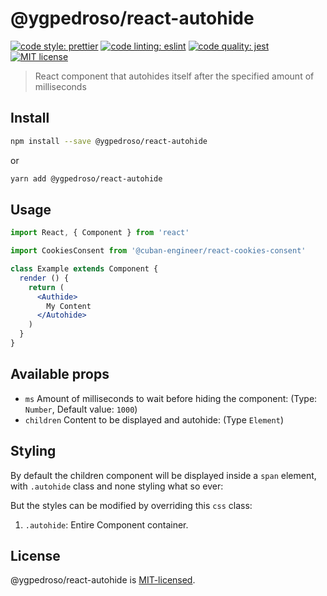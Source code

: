 # @ygpedroso/react-autohide

[![code style: prettier](https://img.shields.io/badge/code_style-prettier-ff69b4.svg)](https://github.com/prettier/prettier)   [![code linting: eslint](https://img.shields.io/badge/lint-eslint-blue.svg)](https://github.com/eslint/eslint)  [![code quality: jest](https://img.shields.io/badge/test-jest-ff69b4.svg)](https://facebook.github.io/jest/) [![MIT license](https://img.shields.io/badge/License-MIT-blue.svg)](https://lbesson.mit-license.org/)

> React component that autohides itself after the specified amount of milliseconds

## Install

```bash
npm install --save @ygpedroso/react-autohide
```

or

```bash
yarn add @ygpedroso/react-autohide
```

## Usage

```jsx
import React, { Component } from 'react'

import CookiesConsent from '@cuban-engineer/react-cookies-consent'

class Example extends Component {
  render () {
    return (
      <Authide>
        My Content
      </Autohide>
    )
  }
}
```

## Available props

* `ms` Amount of milliseconds to wait before hiding the component: (Type: `Number`, Default value: `1000`)
* `children` Content to be displayed and autohide: (Type `Element`)

## Styling
 
 By default the children component will be displayed inside a `span` element, with `.autohide` class and none styling what so ever:
 
 But the styles can be modified by overriding this `css` class:
 1. `.autohide`: Entire Component container.

## License

@ygpedroso/react-autohide is [MIT-licensed](https://github.com/ygpedroso/react-autohide/blob/master/LICENSE).
